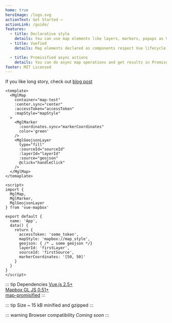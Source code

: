 ```yaml
---
home: true
heroImage: /logo.svg
actionText: Get Started →
actionLink: /guide/
features:
  - title: Declarative style
    details: You can use map elements like layers, markers, popups as Vue components and control them via synchronized props
  - title: Vuefied
    details: Map elements declared as components respect Vue lifecycle, emit map events like Vue events and can be used in OOP-style

  - title: Promisified async actions
    details: You can do async map operations and get results in Promise without messing with map events and figuring out what action cause it
footer: MIT Licensed
---
```


If you like long story, check out [blog post](https://soal.red/reasoning-behind-vue-mapbox/)

```vue
<template>
  <MglMap
    container="map-test"
    :center.sync="center"
    :accessToken="accessToken"
    :mapStyle="mapStyle"
  >
    <MglMarker
      :coordinates.sync="markerCoordinates"
      color='green'
    />
    <MglGeojsonLayer
      type="fill"
      :sourceId="sourceId"
      :layerId="layerId"
      :source="geojson"
      @click="handleClick"
    />
  </MglMap>
</temaplate>

<script>
import {
  MglMap,
  MglMarker,
  MglGeojsonLayer
} from 'vue-mapbox'

export default {
  name: 'App',
  data() {
    return {
      accessToken: 'some_token',
      mapStyle: 'mapbox://map_style',
      geojson: { /* … some geojson */}
      layerId: 'firstLayer',
      sourceId: 'firstSource',
      markerCoordinates: '[50, 50]'
    }
  }
}
</script>
```

::: tip Dependencies
[Vue.js 2.5+](https://github.com/vuejs/vue)  
[Mapbox GL JS 0.51+](https://github.com/mapbox/mapbox-gl-js)  
[map-promisified](https://github.com/soal/map-promisified)
:::

::: tip Size
~ 15 kB minified and gzipped
:::

::: warning Browser compatibility
_Coming soon_
:::
